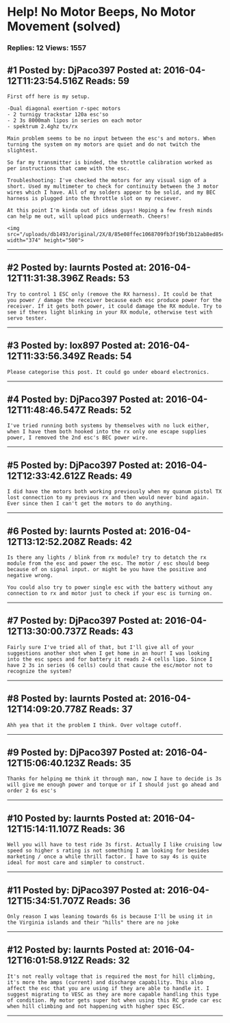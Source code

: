 # Help! No Motor Beeps, No Motor Movement (solved)

### Replies: 12 Views: 1557

## \#1 Posted by: DjPaco397 Posted at: 2016-04-12T11:23:54.516Z Reads: 59

```
First off here is my setup.

-Dual diagonal exertion r-spec motors 
- 2 turnigy trackstar 120a esc'so
- 2 3s 8000mah lipos in series on each motor
- spektrum 2.4ghz tx/rx

Main problem seems to be no input between the esc's and motors. When turning the system on my motors are quiet and do not twitch the slightest. 

So far my transmitter is binded, the throttle calibration worked as per instructions that came with the esc. 

Troubleshooting: I've checked the motors for any visual sign of a short. Used my multimeter to check for continuity between the 3 motor wires which I have. All of my solders appear to be solid, and my BEC harness is plugged into the throttle slot on my reciever. 

At this point I'm kinda out of ideas guys! Hoping a few fresh minds can help me out, will upload pics underneath. Cheers!

<img src="/uploads/db1493/original/2X/8/85e08ffec1068709fb3f19bf3b12ab8ed85c1745.jpg" width="374" height="500">
```

---
## \#2 Posted by: laurnts Posted at: 2016-04-12T11:31:38.396Z Reads: 53

```
Try to control 1 ESC only (remove the RX harness). It could be that you power / damage the receiver because each esc produce power for the receiver. If it gets both power, it could damage the RX module. Try to see if theres light blinking in your RX module, otherwise test with servo tester.
```

---
## \#3 Posted by: lox897 Posted at: 2016-04-12T11:33:56.349Z Reads: 54

```
Please categorise this post. It could go under eboard electronics.
```

---
## \#4 Posted by: DjPaco397 Posted at: 2016-04-12T11:48:46.547Z Reads: 52

```
I've tried running both systems by themselves with no luck either, when I have them both hooked into the rx only one escape supplies power, I removed the 2nd esc's BEC power wire.
```

---
## \#5 Posted by: DjPaco397 Posted at: 2016-04-12T12:33:42.612Z Reads: 49

```
I did have the motors both working previously when my quanum pistol TX lost connection to my previous rx and then would never bind again. Ever since then I can't get the motors to do anything.
```

---
## \#6 Posted by: laurnts Posted at: 2016-04-12T13:12:52.208Z Reads: 42

```
Is there any lights / blink from rx module? try to detatch the rx module from the esc and power the esc. The motor / esc should beep because of on signal input. or might be you have the positive and negative wrong.

You could also try to power single esc with the battery without any connection to rx and motor just to check if your esc is turning on.
```

---
## \#7 Posted by: DjPaco397 Posted at: 2016-04-12T13:30:00.737Z Reads: 43

```
Fairly sure I've tried all of that, but I'll give all of your suggestions another shot when I get home in an hour! I was looking into the esc specs and for battery it reads 2-4 cells lipo. Since I have 2 3s in series (6 cells) could that cause the esc/motor not to recognize the system?
```

---
## \#8 Posted by: laurnts Posted at: 2016-04-12T14:09:20.778Z Reads: 37

```
Ahh yea that it the problem I think. Over voltage cutoff.
```

---
## \#9 Posted by: DjPaco397 Posted at: 2016-04-12T15:06:40.123Z Reads: 35

```
Thanks for helping me think it through man, now I have to decide is 3s will give me enough power and torque or if I should just go ahead and order 2 6s esc's
```

---
## \#10 Posted by: laurnts Posted at: 2016-04-12T15:14:11.107Z Reads: 36

```
Well you will have to test ride 3s first. Actually I like cruising low speed so higher s rating is not something I am looking for besides marketing / once a while thrill factor. I have to say 4s is quite ideal for most care and simpler to construct.
```

---
## \#11 Posted by: DjPaco397 Posted at: 2016-04-12T15:34:51.707Z Reads: 36

```
Only reason I was leaning towards 6s is because I'll be using it in the Virginia islands and their "hills" there are no joke
```

---
## \#12 Posted by: laurnts Posted at: 2016-04-12T16:01:58.912Z Reads: 32

```
It's not really voltage that is required the most for hill climbing, it's more the amps (current) and discharge capability. This also affect the esc that you are using if they are able to handle it. I suggest migrating to VESC as they are more capable handling this type of condition. My motor gets super hot when using this RC grade car esc when hill climbing and not happening with higher spec ESC.
```

---
